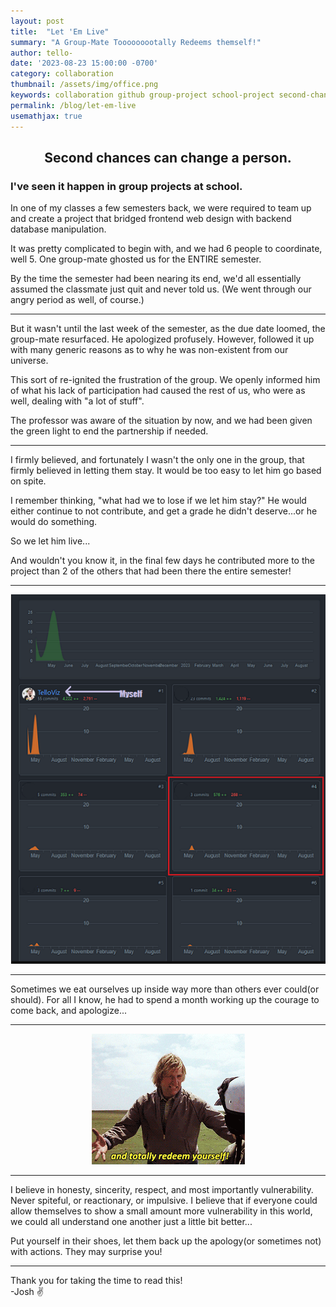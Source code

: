 ```yaml
---
layout: post
title:  "Let 'Em Live"
summary: "A Group-Mate Tooooooootally Redeems themself!"
author: tello-
date: '2023-08-23 15:00:00 -0700'
category: collaboration
thumbnail: /assets/img/office.png
keywords: collaboration github group-project school-project second-chances
permalink: /blog/let-em-live
usemathjax: true
---
```


<html>
<body>
    <center><h2>Second chances can change a person.</h2></center>
    <h3>I've seen it happen in group projects at school.</h3>
    <p>In one of my classes a few semesters back, we were required to team up and create a project that bridged frontend web design with backend database manipulation.</p>
    <p>It was pretty complicated to begin with, and we had 6 people to coordinate, well 5. One group-mate ghosted us for the ENTIRE semester.</p>
    <p>By the time the semester had been nearing its end, we'd all essentially assumed the classmate just quit and never told us. (We went through our angry period as well, of course.)</p>
    <hr>
    <p>But it wasn't until the last week of the semester, as the due date loomed, the group-mate resurfaced. He apologized profusely. However, followed it up with many generic reasons as to why he was non-existent from our universe.</p>
    <p>This sort of re-ignited the frustration of the group. We openly informed him of what his lack of participation had caused the rest of us, who were as well, dealing with "a lot of stuff".</p>
    <p>The professor was aware of the situation by now, and we had been given the green light to end the partnership if needed.</p>    
    <hr>
    <p>I firmly believed, and fortunately I wasn't the only one in the group, that firmly believed in letting them stay. It would be too easy to let him go based on spite.</p> 
    <p>I remember thinking, "what had we to lose if we let him stay?" He would either continue to not contribute, and get a grade he didn't deserve...or he would do something.</p>
    <p>So we let him live...</p>
    <p>And wouldn't you know it, in the final few days he contributed more to the project than 2 of the others that had been there the entire semester!</p>
    <hr>
    <center><img src="../assets/img/groupProject.png" alt="Group Project"></center>
    <hr>
    <p>Sometimes we eat ourselves up inside way more than others ever could(or should). For all I know, he had to spend a month working up the courage to come back, and apologize...</p>
    <hr>
    <center><img src="../assets/img/posts/redeem.gif" alt="Redeem"></center>
    <hr>
    <p>I believe in honesty, sincerity, respect, and most importantly vulnerability. Never spiteful, or reactionary, or impulsive. I believe that if everyone could allow themselves to show a small amount more vulnerability in this world, we could all understand one another just a little bit better...</p>
    <p>Put yourself in their shoes, let them back up the apology(or sometimes not) with actions. They may surprise you!</p>
    <hr>
    <p>Thank you for taking the time to read this!<br>-Josh ✌</p>
</body>
</html>




